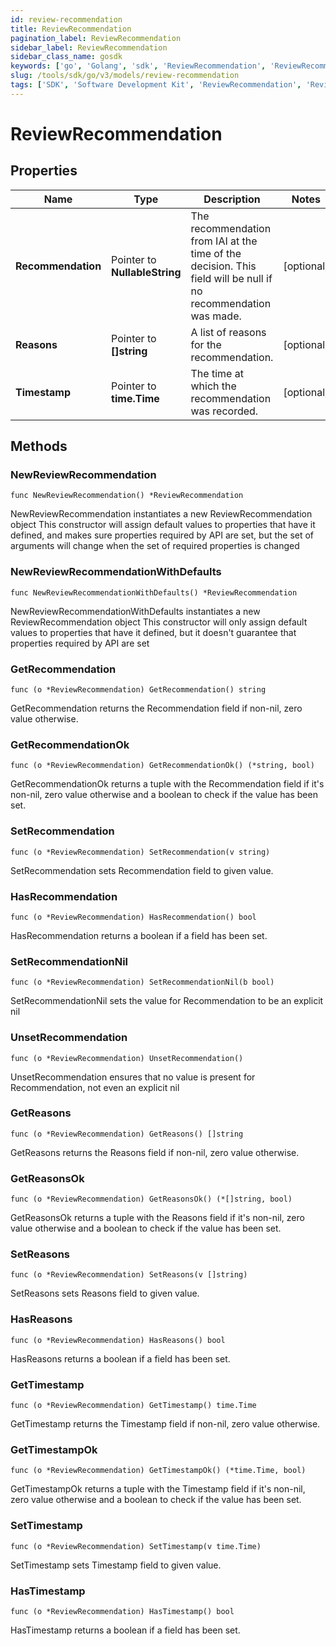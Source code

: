 ```yaml
---
id: review-recommendation
title: ReviewRecommendation
pagination_label: ReviewRecommendation
sidebar_label: ReviewRecommendation
sidebar_class_name: gosdk
keywords: ['go', 'Golang', 'sdk', 'ReviewRecommendation', 'ReviewRecommendation'] 
slug: /tools/sdk/go/v3/models/review-recommendation
tags: ['SDK', 'Software Development Kit', 'ReviewRecommendation', 'ReviewRecommendation']
---
```


# ReviewRecommendation

## Properties

Name | Type | Description | Notes
------------ | ------------- | ------------- | -------------
**Recommendation** | Pointer to **NullableString** | The recommendation from IAI at the time of the decision. This field will be null if no recommendation was made. | [optional] 
**Reasons** | Pointer to **[]string** | A list of reasons for the recommendation. | [optional] 
**Timestamp** | Pointer to **time.Time** | The time at which the recommendation was recorded. | [optional] 

## Methods

### NewReviewRecommendation

`func NewReviewRecommendation() *ReviewRecommendation`

NewReviewRecommendation instantiates a new ReviewRecommendation object
This constructor will assign default values to properties that have it defined,
and makes sure properties required by API are set, but the set of arguments
will change when the set of required properties is changed

### NewReviewRecommendationWithDefaults

`func NewReviewRecommendationWithDefaults() *ReviewRecommendation`

NewReviewRecommendationWithDefaults instantiates a new ReviewRecommendation object
This constructor will only assign default values to properties that have it defined,
but it doesn't guarantee that properties required by API are set

### GetRecommendation

`func (o *ReviewRecommendation) GetRecommendation() string`

GetRecommendation returns the Recommendation field if non-nil, zero value otherwise.

### GetRecommendationOk

`func (o *ReviewRecommendation) GetRecommendationOk() (*string, bool)`

GetRecommendationOk returns a tuple with the Recommendation field if it's non-nil, zero value otherwise
and a boolean to check if the value has been set.

### SetRecommendation

`func (o *ReviewRecommendation) SetRecommendation(v string)`

SetRecommendation sets Recommendation field to given value.

### HasRecommendation

`func (o *ReviewRecommendation) HasRecommendation() bool`

HasRecommendation returns a boolean if a field has been set.

### SetRecommendationNil

`func (o *ReviewRecommendation) SetRecommendationNil(b bool)`

 SetRecommendationNil sets the value for Recommendation to be an explicit nil

### UnsetRecommendation
`func (o *ReviewRecommendation) UnsetRecommendation()`

UnsetRecommendation ensures that no value is present for Recommendation, not even an explicit nil
### GetReasons

`func (o *ReviewRecommendation) GetReasons() []string`

GetReasons returns the Reasons field if non-nil, zero value otherwise.

### GetReasonsOk

`func (o *ReviewRecommendation) GetReasonsOk() (*[]string, bool)`

GetReasonsOk returns a tuple with the Reasons field if it's non-nil, zero value otherwise
and a boolean to check if the value has been set.

### SetReasons

`func (o *ReviewRecommendation) SetReasons(v []string)`

SetReasons sets Reasons field to given value.

### HasReasons

`func (o *ReviewRecommendation) HasReasons() bool`

HasReasons returns a boolean if a field has been set.

### GetTimestamp

`func (o *ReviewRecommendation) GetTimestamp() time.Time`

GetTimestamp returns the Timestamp field if non-nil, zero value otherwise.

### GetTimestampOk

`func (o *ReviewRecommendation) GetTimestampOk() (*time.Time, bool)`

GetTimestampOk returns a tuple with the Timestamp field if it's non-nil, zero value otherwise
and a boolean to check if the value has been set.

### SetTimestamp

`func (o *ReviewRecommendation) SetTimestamp(v time.Time)`

SetTimestamp sets Timestamp field to given value.

### HasTimestamp

`func (o *ReviewRecommendation) HasTimestamp() bool`

HasTimestamp returns a boolean if a field has been set.


